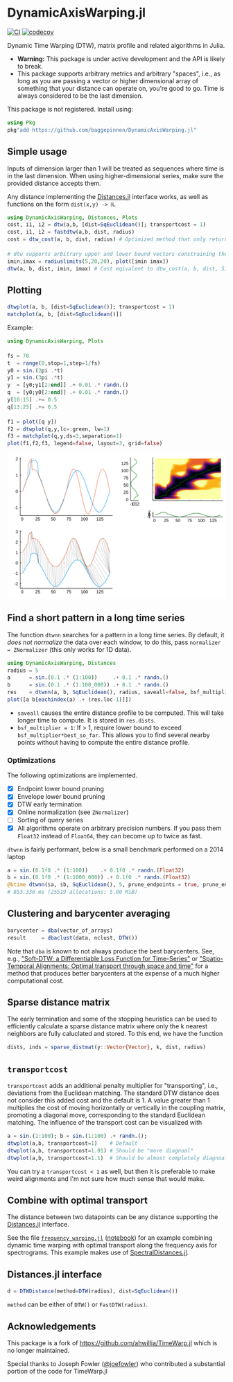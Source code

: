 # DynamicAxisWarping.jl

[![CI](https://github.com/baggepinnen/DynamicAxisWarping.jl/workflows/CI/badge.svg)](https://github.com/baggepinnen/DynamicAxisWarping.jl/actions)
[![codecov](https://codecov.io/gh/baggepinnen/DynamicAxisWarping.jl/branch/master/graph/badge.svg)](https://codecov.io/gh/baggepinnen/DynamicAxisWarping.jl)


Dynamic Time Warping (DTW), matrix profile and related algorithms in Julia.

- **Warning:** This package is under active development and the API is likely to break.
- This package supports arbitrary metrics and arbitrary "spaces", i.e., as long as you are passing a vector or higher dimensional array of something that your distance can operate on, you're good to go. Time is always considered to be the last dimension.

This package is not registered. Install using:
```julia
using Pkg
pkg"add https://github.com/baggepinnen/DynamicAxisWarping.jl"
```

## Simple usage

Inputs of dimension larger than 1 will be treated as sequences where time is in the last dimension. When using higher-dimensional series, make sure the provided distance accepts them.

Any distance implementing the [Distances.jl](https://github.com/JuliaStats/Distances.jl) interface works, as well as functions on the form `dist(x,y) -> ℝ`.

```julia
using DynamicAxisWarping, Distances, Plots
cost, i1, i2 = dtw(a,b, [dist=SqEuclidean()]; transportcost = 1)
cost, i1, i2 = fastdtw(a,b, dist, radius)
cost = dtw_cost(a, b, dist, radius) # Optimized method that only returns cost. Supports early stopping, see docstring. Can be made completely allocation free.

# dtw supports arbitrary upper and lower bound vectors constraining the warping path.
imin,imax = radiuslimits(5,20,20), plot([imin imax])
dtw(a, b, dist, imin, imax) # Cost eqivalent to dtw_cost(a, b, dist, 5)
```

## Plotting
```julia
dtwplot(a, b, [dist=SqEuclidean()]; transportcost = 1)
matchplot(a, b, [dist=SqEuclidean()])
```
Example:
```julia
using DynamicAxisWarping, Plots

fs = 70
t  = range(0,stop=1,step=1/fs)
y0 = sin.(2pi .*t)
y1 = sin.(3pi .*t)
y  = [y0;y1[2:end]] .+ 0.01 .* randn.()
q  = [y0;y0[2:end]] .+ 0.01 .* randn.()
y[10:15] .+= 0.5
q[13:25] .+= 0.5

f1 = plot([q y])
f2 = dtwplot(q,y,lc=:green, lw=1)
f3 = matchplot(q,y,ds=3,separation=1)
plot(f1,f2,f3, legend=false, layout=3, grid=false)
```
![figure](examples/doppler.svg)

## Find a short pattern in a long time series
The function `dtwnn` searches for a pattern in a long time series. By default, it *does not normalize* the data over each window, to do this, pass `normalizer = ZNormalizer` (this only works for 1D data).

```julia
using DynamicAxisWarping, Distances
radius = 5
a      = sin.(0.1 .* (1:100))     .+ 0.1 .* randn.()
b      = sin.(0.1 .* (1:100_000)) .+ 0.1 .* randn.()
res    = dtwnn(a, b, SqEuclidean(), radius, saveall=false, bsf_multiplier=1) # takes < 0.1s # DynamicAxisWarping.DTWSearchResult(0.4625287975222824, 73452, (prune_end = 79108, prune_env = 0))
plot([a b[eachindex(a) .+ (res.loc-1)]])
```

- `saveall` causes the entire distance profile to be computed. This will take longer time to compute. It is stored in `res.dists`.
- `bsf_multiplier = 1`: If > 1, require lower bound to exceed `bsf_multiplier*best_so_far`. This allows you to find several nearby points without having to compute the entire distance profile.


### Optimizations
The following optimizations are implemented.
- [x] Endpoint lower bound pruning
- [x] Envelope lower bound pruning
- [x] DTW early termination
- [x] Online normalization (see `ZNormalizer`)
- [ ] Sorting of query series
- [x] All algorithms operate on arbitrary precision numbers. If you pass them `Float32` instead of `Float64`, they can become up to twice as fast.

`dtwnn` is fairly performant, below is a small benchmark performed on a 2014 laptop
```julia
a = sin.(0.1f0 .* (1:100))    .+ 0.1f0 .* randn.(Float32)
b = sin.(0.1f0 .* (1:1000_000)) .+ 0.1f0 .* randn.(Float32)
@btime dtwnn($a, $b, SqEuclidean(), 5, prune_endpoints = true, prune_envelope = true, normalizer=Val(ZNormalizer))
# 853.336 ms (25519 allocations: 5.00 MiB)
```

## Clustering and barycenter averaging
```julia
barycenter = dba(vector_of_arrays)
result     = dbaclust(data, nclust, DTW())
```
Note that `dba` is known to not always produce the best barycenters. See, e.g., ["Soft-DTW: a Differentiable Loss Function for Time-Series"](https://arxiv.org/pdf/1703.01541.pdf) or ["Spatio-Temporal Alignments: Optimal transport through space and time"](https://arxiv.org/pdf/1910.03860.pdf) for a method that produces better barycenters at the expense of a much higher computational cost.

## Sparse distance matrix
The early termination and some of the stopping heuristics can be used to efficiently calculate a sparse distance matrix where only the k nearest neighbors are fully caluclated and stored. To this end, we have the function
```julia
dists, inds = sparse_distmat(y::Vector{Vector}, k, dist, radius)
```


## `transportcost`
`transportcost` adds an additional penalty multiplier for "transporting", i.e., deviations from the Euclidean matching. The standard DTW distance does not consider this added cost and the default is 1. A value greater than 1 multiplies the cost of moving horizontally or vertically in the coupling matrix, promoting a diagonal move, corresponding to the standard Euclidean matching. The influence of the transport cost can be visualized with
```julia
a = sin.(1:100); b = sin.(1:100) .+ randn.();
dtwplot(a,b, transportcost=1)    # Default
dtwplot(a,b, transportcost=1.01) # Should be "more diagnoal"
dtwplot(a,b, transportcost=1.1)  # Should be almost completely diagnoal
```
You can try a `transportcost < 1` as well, but then it is preferable to make weird alignments and I'm not sure how much sense that would make.

## Combine with optimal transport
The distance between two datapoints can be any distance supporting the [Distances.jl](https://github.com/JuliaStats/Distances.jl/) interface.

See the file [`frequency_warping.jl`](https://github.com/baggepinnen/DynamicAxisWarping.jl/blob/master/examples/frequency_warping.jl) ([notebook](https://nbviewer.jupyter.org/github/baggepinnen/julia_examples/blob/master/frequency_warping.ipynb)) for an example combining dynamic time warping with optimal transport along the frequency axis for spectrograms. This example makes use of [SpectralDistances.jl](https://github.com/baggepinnen/SpectralDistances.jl).

## Distances.jl interface

```julia
d = DTWDistance(method=DTW(radius), dist=SqEuclidean())
```
`method` can be either of `DTW()` or `FastDTW(radius)`.

## Acknowledgements

This package is a fork of https://github.com/ahwillia/TimeWarp.jl which is no longer maintained.

Special thanks to Joseph Fowler ([@joefowler](https://github.com/joefowler)) who contributed a substantial portion of the code for TimeWarp.jl
